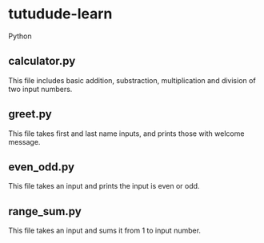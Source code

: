 # tutudude-learn
Python

## calculator.py 
This file includes basic addition, substraction, multiplication and division of two input numbers.

## greet.py
This file takes first and last name inputs, and prints those with welcome message. 

## even_odd.py
This file takes an input and prints the input is even or odd. 

## range_sum.py
This file takes an input and sums it from 1 to input number. 
